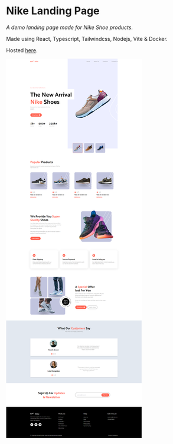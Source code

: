 # Nike Landing Page

_A demo landing page made for Nike Shoe products._

Made using React, Typescript, Tailwindcss, Nodejs, Vite & Docker.

Hosted [here](https://satymshrma.github.io/demoproductwebsite).

![demo screenshot](nike_landing_page.png)
